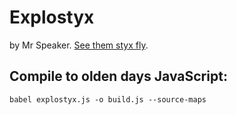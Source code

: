 # Explostyx

by Mr Speaker. [See them styx fly](http://www.mrspeaker.net/dev/explostyx).


## Compile to olden days JavaScript:

    babel explostyx.js -o build.js --source-maps
